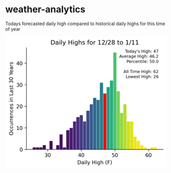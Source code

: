 # weather-analytics
Todays forecasted daily high compared to historical daily highs for this time of year

![Alt text](seasonable.png)
